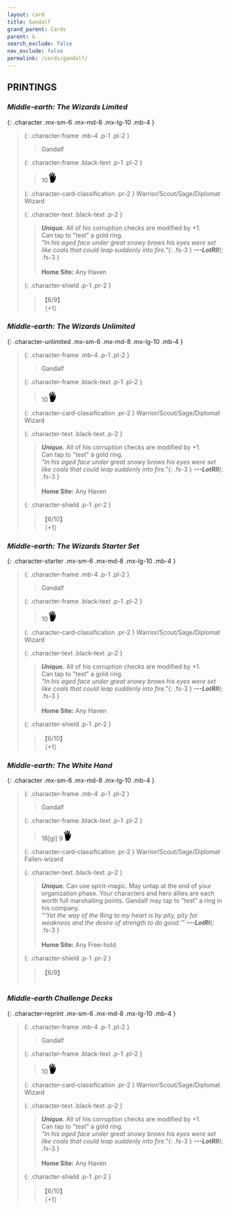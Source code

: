 ```yaml
---
layout: card
title: Gandalf
grand_parent: Cards
parent: G
search_exclude: false
nav_exclude: false
permalink: /cards/gandalf/
---
```


## PRINTINGS


### _Middle-earth: The Wizards Limited_

{: .character .mx-sm-6 .mx-md-8 .mx-lg-10 .mb-4 }
> {: .character-frame .mb-4 .p-1 .pl-2 }
> > <div class="card-mp"></div>
> > <div class="character-card-name">Gandalf</div>
>
> {: .character-frame .black-text .p-1 .pl-2 }
> > 10![](/assets/images/di.svg)
>
> {: .character-card-classification .pr-2 }
> Warrior/Scout/Sage/Diplomat Wizard
>
> {: .character-text .black-text .p-2 }
> > _**Unique.**_ All of his corruption checks are modified by +1. <br>Can tap to "test" a gold ring. <br>_"In his aged face under great snowy brows his eyes were set like coals that could leap suddenly into fire."_{: .fs-3 } ***---&#65279;LotRII***{: .fs-3 }  <br><br>**Home Site:** Any Haven 
>
> {: .character-shield .p-1 .pr-2 }
> > <div class="card-shield">【6/9】</div>
> > <div class="card-corruption">〔+1〕</div>

### _Middle-earth: The Wizards Unlimited_

{: .character-unlimited .mx-sm-6 .mx-md-8 .mx-lg-10 .mb-4 }
> {: .character-frame .mb-4 .p-1 .pl-2 }
> > <div class="card-mp"></div>
> > <div class="character-card-name">Gandalf</div>
>
> {: .character-frame .black-text .p-1 .pl-2 }
> > 10![](/assets/images/di.svg)
>
> {: .character-card-classification .pr-2 }
> Warrior/Scout/Sage/Diplomat Wizard
>
> {: .character-text .black-text .p-2 }
> > _**Unique.**_ All of his corruption checks are modified by +1. <br>Can tap to "test" a gold ring. <br>_"In his aged face under great snowy brows his eyes were set like coals that could leap suddenly into fire."_{: .fs-3 } ***---&#65279;LotRII***{: .fs-3 }  <br><br>**Home Site:** Any Haven 
>
> {: .character-shield .p-1 .pr-2 }
> > <div class="card-shield">【6/10】</div>
> > <div class="card-corruption">〔+1〕</div>

### _Middle-earth: The Wizards Starter Set_

{: .character-starter .mx-sm-6 .mx-md-8 .mx-lg-10 .mb-4 }
> {: .character-frame .mb-4 .p-1 .pl-2 }
> > <div class="card-mp"></div>
> > <div class="character-card-name">Gandalf</div>
>
> {: .character-frame .black-text .p-1 .pl-2 }
> > 10![](/assets/images/di.svg)
>
> {: .character-card-classification .pr-2 }
> Warrior/Scout/Sage/Diplomat Wizard
>
> {: .character-text .black-text .p-2 }
> > _**Unique.**_ All of his corruption checks are modified by +1. <br>Can tap to "test" a gold ring. <br>_"In his aged face under great snowy brows his eyes were set like coals that could leap suddenly into fire."_{: .fs-3 } ***---&#65279;LotRII***{: .fs-3 }  <br><br>**Home Site:** Any Haven 
>
> {: .character-shield .p-1 .pr-2 }
> > <div class="card-shield">【6/10】</div>
> > <div class="card-corruption">〔+1〕</div>

### _Middle-earth: The White Hand_

{: .character .mx-sm-6 .mx-md-8 .mx-lg-10 .mb-4 }
> {: .character-frame .mb-4 .p-1 .pl-2 }
> > <div class="card-mp"></div>
> > <div class="character-card-name">Gandalf</div>
>
> {: .character-frame .black-text .p-1 .pl-2 }
> > 18[gi] 9![](/assets/images/di.svg)
>
> {: .character-card-classification .pr-2 }
> Warrior/Scout/Sage/Diplomat Fallen-wizard
>
> {: .character-text .black-text .p-2 }
> > _**Unique.**_ Can use spirit-magic. May untap at the end of your organization phase. Your characters and hero allies are each worth full marshalling points. Gandalf may tap to "test" a ring in his company.   <br>_“‘Yet the way of the Ring to my heart is by pity, pity for weakness and the desire of strength to do good.’”_ ***---&#65279;LotRI***{: .fs-3 }  <br><br>**Home Site:** Any Free-hold 
>
> {: .character-shield .p-1 .pr-2 }
> > <div class="card-shield">【6/9】</div>
> > <div class="card-corruption">&nbsp;</div>

### _Middle-earth Challenge Decks_

{: .character-reprint .mx-sm-6 .mx-md-8 .mx-lg-10 .mb-4 }
> {: .character-frame .mb-4 .p-1 .pl-2 }
> > <div class="card-mp"></div>
> > <div class="character-card-name">Gandalf</div>
>
> {: .character-frame .black-text .p-1 .pl-2 }
> > 10![](/assets/images/di.svg)
>
> {: .character-card-classification .pr-2 }
> Warrior/Scout/Sage/Diplomat Wizard
>
> {: .character-text .black-text .p-2 }
> > _**Unique.**_ All of his corruption checks are modified by +1. <br>Can tap to "test" a gold ring. <br>_"In his aged face under great snowy brows his eyes were set like coals that could leap suddenly into fire."_{: .fs-3 } ***---&#65279;LotRII***{: .fs-3 }  <br><br>**Home Site:** Any Haven 
>
> {: .character-shield .p-1 .pr-2 }
> > <div class="card-shield">【6/10】</div>
> > <div class="card-corruption">〔+1〕</div>
